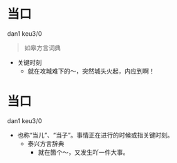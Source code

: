# 当口
dan1 keu3/0
> 如皋方言词典
- 关键时刻
  - 就在攻城难下的～，突然城头火起，内应到啊！

# 当口
dan1 keu3/0
+ 也称“当儿”、“当子”。事情正在进行的时候或指关键时刻。
  * 泰兴方言辞典
    - 就在箇个～，又发生吖一件大事。